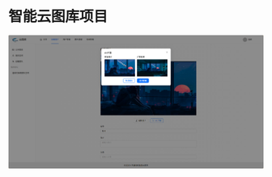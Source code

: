# 智能云图库项目

![](https://github.com/QJHH/yun_pictures/blob/master/%E9%A1%B9%E7%9B%AE%E7%BB%93%E6%9E%9C%E5%9B%BE%E7%89%87/AI%E6%89%A9%E5%9B%BE%E5%8A%9F%E8%83%BD.png)
